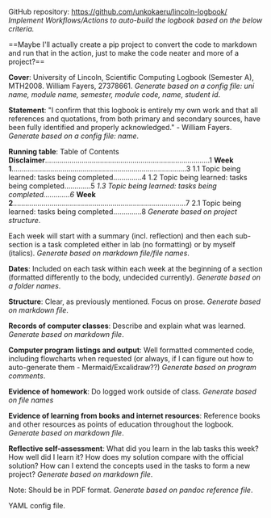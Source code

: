 GitHub repository: https://github.com/unkokaeru/lincoln-logbook/
*Implement Workflows/Actions to auto-build the logbook based on the below criteria.*

==Maybe I'll actually create a pip project to convert the code to markdown and run that in the action, just to make the code neater and more of a project?==

**Cover**: University of Lincoln, Scientific Computing Logbook (Semester A), MTH2008. William Fayers, 27378661.
*Generate based on a config file: uni name, module name, semester, module code, name, student id*.

**Statement**: "I confirm that this logbook is entirely my own work and that all references and quotations, from both primary and secondary sources, have been fully identified and properly acknowledged." - William Fayers.
*Generate based on a config file: name*.

**Running table**:
Table of Contents
	**Disclaimer**.................................................................................1
	**Week 1**......................................................................................3
		1.1 Topic being learned: tasks being completed..............4
		1.2 Topic being learned: tasks being completed.............5
		*1.3 Topic being learned: tasks being completed.............6*
	**Week 2**.....................................................................................7
		2.1 Topic being learned: tasks being completed..............8
*Generate based on project structure*.

Each week will start with a summary (incl. reflection) and then each sub-section is a task completed either in lab (no formatting) or by myself (italics).
*Generate based on markdown file/file names*.

**Dates**: Included on each task within each week at the beginning of a section (formatted differently to the body, undecided currently).
*Generate based on a folder names*.

**Structure**: Clear, as previously mentioned. Focus on prose.
*Generate based on markdown file*.

**Records of computer classes**: Describe and explain what was learned.
*Generate based on markdown file*.

**Computer program listings and output**: Well formatted commented code, including flowcharts when requested (or always, if I can figure out how to auto-generate them - Mermaid/Excalidraw??)
*Generate based on program comments*.

**Evidence of homework**: Do logged work outside of class.
*Generate based on file names*

**Evidence of learning from books and internet resources**: Reference books and other resources as points of education throughout the logbook.
*Generate based on markdown file*.

**Reflective self-assessment**: What did you learn in the lab tasks this week? How well did I learn it? How does my solution compare with the official solution? How can I extend the concepts used in the tasks to form a new project?
*Generate based on markdown file*.

Note: Should be in PDF format.
*Generate based on pandoc reference file*.

YAML config file.